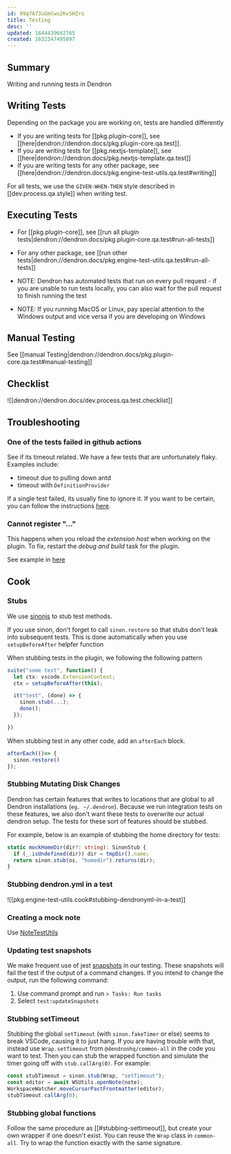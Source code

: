 ```yaml
---
id: 99q7A73uGmCwu2KvSHZro
title: Testing
desc: ''
updated: 1644439662765
created: 1632347495097
---
```


## Summary

Writing and running tests in Dendron

## Writing Tests

Depending on the package you are working on, tests are handled differently

- If you are writing tests for [[pkg.plugin-core]], see [[here|dendron://dendron.docs/pkg.plugin-core.qa.test]].
- If you are writing tests for [[pkg.nextjs-template]], see [[here|dendron://dendron.docs/pkg.nextjs-template.qa.test]]
- If you are writing tests for any other package, see [[here|dendron://dendron.docs/pkg.engine-test-utils.qa.test#writing]]

For all tests, we use the `GIVEN-WHEN-THEN` style described in [[dev.process.qa.style]] when writing test.

## Executing Tests

- For [[pkg.plugin-core]], see [[run all plugin tests|dendron://dendron.docs/pkg.plugin-core.qa.test#run-all-tests]]
- For any other package, see [[run other tests|dendron://dendron.docs/pkg.engine-test-utils.qa.test#run-all-tests]]

- NOTE: Dendron has automated tests that run on every pull request - if you are unable to run tests locally, you can also wait for the pull request to finish running the test
- NOTE: If you running MacOS or Linux, pay special attention to the Windows output and vice versa if you are developing on Windows

## Manual Testing

See [[manual Testing|dendron://dendron.docs/pkg.plugin-core.qa.test#manual-testing]]

## Checklist
![[dendron://dendron.docs/dev.process.qa.test.checklist]]

## Troubleshooting

### One of the tests failed in github actions

See if its timeout related. We have a few tests that are unfortunately flaky. Examples include:
- timeout due to pulling down antd
- timeout with `DefinitionProvider`

If a single test failed, its usually fine to ignore it. If you want to be certain, you can follow the instructions [here](https://www.loom.com/share/50f5c7c2ac2143b18ea45fea8f3c4cb9?from_recorder=1&focus_title=1).


### Cannot register "..."

This happens when you reload the *extension host* when working on the plugin. To fix, restart the *debug and build* task for the plugin. 

See example in [here](https://www.loom.com/share/797f2e13cc9a46e4a0973b3ad26f6ed7)

## Cook

### Stubs
We use [sinonjs](https://sinonjs.org/) to stub test methods. 

If you use sinon, don't forget to call `sinon.restore` so that stubs don't leak into subsequent tests. This is done automatically when you use `setupBeforeAfter` helpfer function

When stubbing tests in the plugin, we following the following pattern
```ts
suite("some test", function() {
  let ctx: vscode.ExtensionContext;
  ctx = setupBeforeAfter(this);

  it("test", (done) => {
    sinon.stub(...);
    done();
  });

})
```

When stubbing test in any other code, add an `afterEach` block.
```ts
afterEach(()=> {
  sinon.restore()
});
```

### Stubbing Mutating Disk Changes

Dendron has certain features that writes to locations that are global to all Dendron installations (`eg. ~/.dendron`). Because we run integration tests on these features, we also don't want these tests to overwrite our actual dendron setup. The tests for these sort of features should be stubbed.

For example, below is an example of stubbing the home directory for tests:

```ts
static mockHomeDir(dir?: string): SinonStub {
  if (_.isUndefined(dir)) dir = tmpDir().name;
  return sinon.stub(os, "homedir").returns(dir);
}
```

### Stubbing dendron.yml in a test
![[pkg.engine-test-utils.cook#stubbing-dendronyml-in-a-test]]

### Creating a mock note

Use [NoteTestUtils](https://github.com/dendronhq/dendron/blob/16b0e5c59e3ee11530199b5c9a11a58f05e14a93/packages/common-test-utils/src/noteUtils.ts#L63-L63)

### Updating test snapshots

We make frequent use of jest [snapshots](https://jestjs.io/docs/snapshot-testing) in our testing. These snapshots will fail the test if the output of a command changes. If you intend to change the output, run the following command:

1. Use command prompt and run `> Tasks: Run tasks`
2. Select `test:updateSnapshots`

### Stubbing setTimeout

Stubbing the global `setTimeout` (with `sinon.fakeTimer` or else) seems to break
VSCode, causing it to just hang. If you are having trouble with that, instead
use `Wrap.setTimeout` from `@dendronhq/common-all` in the code you want to test.
Then you can stub the wrapped function and simulate the timer going off with
`stub.callArg(0)`. For example:

```ts
const stubTimeout = sinon.stub(Wrap, "setTimeout");
const editor = await WSUtils.openNote(note);
WorkspaceWatcher.moveCursorPastFrontmatter(editor);
stubTimeout.callArg(0);
```

### Stubbing global functions

Follow the same procedure as [[#stubbing-settimeout]], but create your own wrapper if one doesn't exist.
You can reuse the `Wrap` class in `common-all`. Try to wrap the function exactly with the same signature.